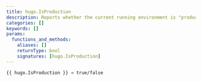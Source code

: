 ```yaml
---
title: hugo.IsProduction
description: Reports whether the current running environment is "production".
categories: []
keywords: []
params:
  functions_and_methods:
    aliases: []
    returnType: bool
    signatures: [hugo.IsProduction]
---
```


```go-html-template
{{ hugo.IsProduction }} → true/false
```
